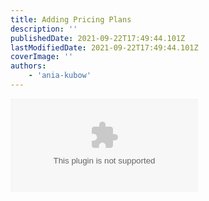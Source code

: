 ```yaml
---
title: Adding Pricing Plans
description: ''
publishedDate: 2021-09-22T17:49:44.101Z
lastModifiedDate: 2021-09-22T17:49:44.101Z
coverImage: ''
authors:
    - 'ania-kubow'
---
```


<Embed
	type="youtube"
	url="https://youtu.be/GK4Pl-GmPHk?t=3399"
	title="Adding Pricing Plans"
/>
